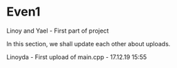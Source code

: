 # Even1
Linoy and Yael - First part of project


In this section, we shall update each other about uploads.

Linoyda - First upload of main.cpp  - 17.12.19 15:55
